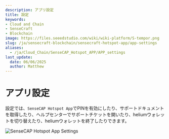 ```yaml
---
description: アプリ設定
title: 設定
keywords:
- Cloud and Chain
- SenseCraft
- Blockchain
image: https://files.seeedstudio.com/wiki/wiki-platform/S-tempor.png
slug: /ja/sensecraft-blockchain/sensecraft-hotspot-app/app-settings
aliases:
  - /ja/Cloud_Chain/SenseCAP_Hotspot_APP/APP_settings
last_update:
  date: 06/06/2025
  author: Matthew
---
```


# アプリ設定

設定では、`SenseCAP Hotspot App`でPINを有効にしたり、サポートドキュメントを取得したり、ヘルプセンターでサポートチケットを開いたり、heliumウォレットを切り替えたり、heliumウォレットを終了したりできます。

![SenseCAP Hotspot App Settings](https://www.sensecapmx.com/wp-content/uploads/2022/07/8.png)